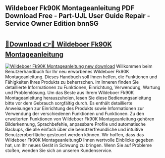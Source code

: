 ## Wildeboer Fk90K Montageanleitung PDF Download Free - Part-UJL User Guide Repair - Service Owner Edition bnnSG

# <h2><a href="http://df6cuso.blite.top/?on=Wildeboer+Fk90K+Montageanleitung">🔗Download 👉🔴 Wildeboer Fk90K Montageanleitung</a></h2>

[![Wildeboer Fk90K Montageanleitung new download](https://i.imgur.com/lujVjoI.png)](http://df6cuso.blite.top/?on=Wildeboer+Fk90K+Montageanleitung)
Willkommen beim Benutzerhandbuch für Ihr neu erworbenes Wildeboer Fk90K Montageanleitung. Dieses Handbuch soll Ihnen helfen, die Funktionen und Fähigkeiten Ihres Produkts zu beherrschen. Im Inneren finden Sie detaillierte Informationen zu Funktionen, Einrichtung, Verwendung, Wartung und Problemlösung. Um das Beste aus Ihrem Wildeboer Fk90K Montageanleitung herauszuholen, lesen Sie diese Bedienungsanleitung bitte vor dem Gebrauch sorgfältig durch. Es enthält detaillierte Anweisungen zur Einrichtung des Produkts sowie Informationen zur Verwendung der verschiedenen Funktionen und Funktionen. Zu den erweiterten Funktionen von Wildeboer Fk90K Montageanleitung gehören Bilderkennung, Sprachbefehle, anpassbare Profile und automatische Backups, die alle einfach über die benutzerfreundliche und intuitive Benutzeroberfläche gesteuert werden können. Wir hoffen, dass das Wildeboer Fk90K MontageanleitungD Ihnen wertvolle Einblicke gegeben hat, um Ihr neues Gerät in Schwung zu bringen. Wenn Sie auf Probleme stoßen, wenden Sie sich an unseren Kundenservice.
